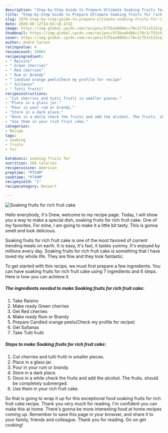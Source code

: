 ```yaml
---
description: "Step-by-Step Guide to Prepare Ultimate Soaking fruits for rich fruit cake"
title: "Step-by-Step Guide to Prepare Ultimate Soaking fruits for rich fruit cake"
slug: 1979-step-by-step-guide-to-prepare-ultimate-soaking-fruits-for-rich-fruit-cake
date: 2020-08-12T14:03:18.472Z
image: https://img-global.cpcdn.com/recipes/575baa9db6cc78c3/751x532cq70/soaking-fruits-for-rich-fruit-cake-recipe-main-photo.jpg
thumbnail: https://img-global.cpcdn.com/recipes/575baa9db6cc78c3/751x532cq70/soaking-fruits-for-rich-fruit-cake-recipe-main-photo.jpg
cover: https://img-global.cpcdn.com/recipes/575baa9db6cc78c3/751x532cq70/soaking-fruits-for-rich-fruit-cake-recipe-main-photo.jpg
author: Andre Carson
ratingvalue: 4
reviewcount: 19883
recipeingredient:
- " Raisins"
- " Green cherries"
- " Red cherries"
- " Rum or Brandy"
- " Candied orange peelsCheck my profile for recipe"
- " Sultanas"
- " Tutti frutti"
recipeinstructions:
- "Cut cherries and tutti frutti in smaller pieces."
- "Place in a glass jar."
- "Pour in your rum or brandy."
- "Store in a dark place."
- "Once in a while check the fruits and add the alcohol. The fruits. should be completely submerged."
- "Use them in your rich fruit cake."
categories:
- Recipe
tags:
- soaking
- fruits
- for

katakunci: soaking fruits for 
nutrition: 209 calories
recipecuisine: American
preptime: "PT24M"
cooktime: "PT49M"
recipeyield: "1"
recipecategory: Dessert

---
```



![Soaking fruits for rich fruit cake](https://img-global.cpcdn.com/recipes/575baa9db6cc78c3/751x532cq70/soaking-fruits-for-rich-fruit-cake-recipe-main-photo.jpg)

Hello everybody, it's Drew, welcome to my recipe page. Today, I will show you a way to make a special dish, soaking fruits for rich fruit cake. One of my favorites. For mine, I am going to make it a little bit tasty. This is gonna smell and look delicious.



Soaking fruits for rich fruit cake is one of the most favored of current trending meals on earth. It is easy, it's fast, it tastes yummy. It's enjoyed by millions every day. Soaking fruits for rich fruit cake is something that I have loved my whole life. They are fine and they look fantastic.


To get started with this recipe, we must first prepare a few ingredients. You can have soaking fruits for rich fruit cake using 7 ingredients and 6 steps. Here is how you can achieve it.

<!--inarticleads1-->

##### The ingredients needed to make Soaking fruits for rich fruit cake:

1. Take  Raisins
1. Make ready  Green cherries
1. Get  Red cherries
1. Make ready  Rum or Brandy
1. Prepare  Candied orange peels(Check my profile for recipe)
1. Get  Sultanas
1. Take  Tutti frutti




<!--inarticleads2-->

##### Steps to make Soaking fruits for rich fruit cake:

1. Cut cherries and tutti frutti in smaller pieces.
1. Place in a glass jar.
1. Pour in your rum or brandy.
1. Store in a dark place.
1. Once in a while check the fruits and add the alcohol. The fruits. should be completely submerged.
1. Use them in your rich fruit cake.




So that is going to wrap it up for this exceptional food soaking fruits for rich fruit cake recipe. Thank you very much for reading. I'm confident you can make this at home. There's gonna be more interesting food at home recipes coming up. Remember to save this page in your browser, and share it to your family, friends and colleague. Thank you for reading. Go on get cooking!
